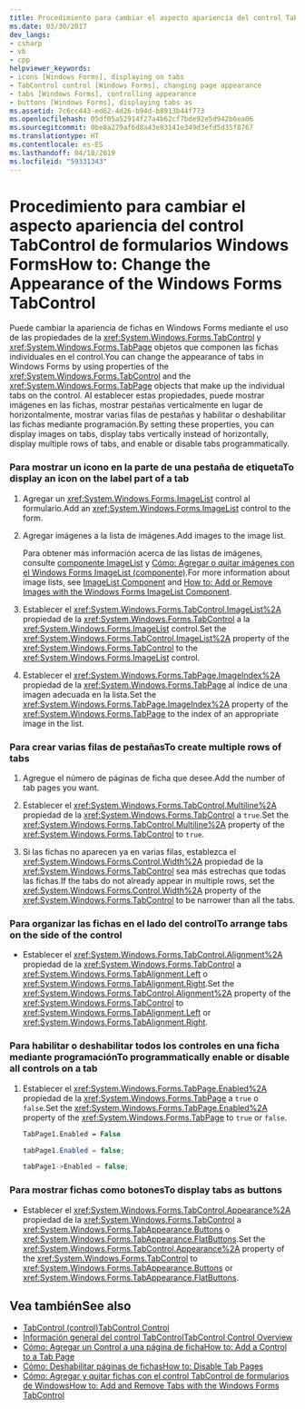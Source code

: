```yaml
---
title: Procedimiento para cambiar el aspecto apariencia del control TabControl de formularios Windows Forms
ms.date: 03/30/2017
dev_langs:
- csharp
- vb
- cpp
helpviewer_keywords:
- icons [Windows Forms], displaying on tabs
- TabControl control [Windows Forms], changing page appearance
- tabs [Windows Forms], controlling appearance
- buttons [Windows Forms], displaying tabs as
ms.assetid: 7c6cc443-ed62-4d26-b94d-b8913b44f773
ms.openlocfilehash: 05df05a52914f27a4b62cf7bde92e5d942b6ea06
ms.sourcegitcommit: 0be8a279af6d8a43e03141e349d3efd5d35f8767
ms.translationtype: HT
ms.contentlocale: es-ES
ms.lasthandoff: 04/18/2019
ms.locfileid: "59331343"
---
```

# <a name="how-to-change-the-appearance-of-the-windows-forms-tabcontrol"></a><span data-ttu-id="7f09f-102">Procedimiento para cambiar el aspecto apariencia del control TabControl de formularios Windows Forms</span><span class="sxs-lookup"><span data-stu-id="7f09f-102">How to: Change the Appearance of the Windows Forms TabControl</span></span>
<span data-ttu-id="7f09f-103">Puede cambiar la apariencia de fichas en Windows Forms mediante el uso de las propiedades de la <xref:System.Windows.Forms.TabControl> y <xref:System.Windows.Forms.TabPage> objetos que componen las fichas individuales en el control.</span><span class="sxs-lookup"><span data-stu-id="7f09f-103">You can change the appearance of tabs in Windows Forms by using properties of the <xref:System.Windows.Forms.TabControl> and the <xref:System.Windows.Forms.TabPage> objects that make up the individual tabs on the control.</span></span> <span data-ttu-id="7f09f-104">Al establecer estas propiedades, puede mostrar imágenes en las fichas, mostrar pestañas verticalmente en lugar de horizontalmente, mostrar varias filas de pestañas y habilitar o deshabilitar las fichas mediante programación.</span><span class="sxs-lookup"><span data-stu-id="7f09f-104">By setting these properties, you can display images on tabs, display tabs vertically instead of horizontally, display multiple rows of tabs, and enable or disable tabs programmatically.</span></span>  
  
### <a name="to-display-an-icon-on-the-label-part-of-a-tab"></a><span data-ttu-id="7f09f-105">Para mostrar un icono en la parte de una pestaña de etiqueta</span><span class="sxs-lookup"><span data-stu-id="7f09f-105">To display an icon on the label part of a tab</span></span>  
  
1. <span data-ttu-id="7f09f-106">Agregar un <xref:System.Windows.Forms.ImageList> control al formulario.</span><span class="sxs-lookup"><span data-stu-id="7f09f-106">Add an <xref:System.Windows.Forms.ImageList> control to the form.</span></span>  
  
2. <span data-ttu-id="7f09f-107">Agregar imágenes a la lista de imágenes.</span><span class="sxs-lookup"><span data-stu-id="7f09f-107">Add images to the image list.</span></span>  
  
     <span data-ttu-id="7f09f-108">Para obtener más información acerca de las listas de imágenes, consulte [componente ImageList](imagelist-component-windows-forms.md) y [Cómo: Agregar o quitar imágenes con el Windows Forms ImageList (componente)](how-to-add-or-remove-images-with-the-windows-forms-imagelist-component.md).</span><span class="sxs-lookup"><span data-stu-id="7f09f-108">For more information about image lists, see [ImageList Component](imagelist-component-windows-forms.md) and [How to: Add or Remove Images with the Windows Forms ImageList Component](how-to-add-or-remove-images-with-the-windows-forms-imagelist-component.md).</span></span>  
  
3. <span data-ttu-id="7f09f-109">Establecer el <xref:System.Windows.Forms.TabControl.ImageList%2A> propiedad de la <xref:System.Windows.Forms.TabControl> a la <xref:System.Windows.Forms.ImageList> control.</span><span class="sxs-lookup"><span data-stu-id="7f09f-109">Set the <xref:System.Windows.Forms.TabControl.ImageList%2A> property of the <xref:System.Windows.Forms.TabControl> to the <xref:System.Windows.Forms.ImageList> control.</span></span>  
  
4. <span data-ttu-id="7f09f-110">Establecer el <xref:System.Windows.Forms.TabPage.ImageIndex%2A> propiedad de la <xref:System.Windows.Forms.TabPage> al índice de una imagen adecuada en la lista.</span><span class="sxs-lookup"><span data-stu-id="7f09f-110">Set the <xref:System.Windows.Forms.TabPage.ImageIndex%2A> property of the <xref:System.Windows.Forms.TabPage> to the index of an appropriate image in the list.</span></span>  
  
### <a name="to-create-multiple-rows-of-tabs"></a><span data-ttu-id="7f09f-111">Para crear varias filas de pestañas</span><span class="sxs-lookup"><span data-stu-id="7f09f-111">To create multiple rows of tabs</span></span>  
  
1. <span data-ttu-id="7f09f-112">Agregue el número de páginas de ficha que desee.</span><span class="sxs-lookup"><span data-stu-id="7f09f-112">Add the number of tab pages you want.</span></span>  
  
2. <span data-ttu-id="7f09f-113">Establecer el <xref:System.Windows.Forms.TabControl.Multiline%2A> propiedad de la <xref:System.Windows.Forms.TabControl> a `true`.</span><span class="sxs-lookup"><span data-stu-id="7f09f-113">Set the <xref:System.Windows.Forms.TabControl.Multiline%2A> property of the <xref:System.Windows.Forms.TabControl> to `true`.</span></span>  
  
3. <span data-ttu-id="7f09f-114">Si las fichas no aparecen ya en varias filas, establezca el <xref:System.Windows.Forms.Control.Width%2A> propiedad de la <xref:System.Windows.Forms.TabControl> sea más estrechas que todas las fichas.</span><span class="sxs-lookup"><span data-stu-id="7f09f-114">If the tabs do not already appear in multiple rows, set the <xref:System.Windows.Forms.Control.Width%2A> property of the <xref:System.Windows.Forms.TabControl> to be narrower than all the tabs.</span></span>  
  
### <a name="to-arrange-tabs-on-the-side-of-the-control"></a><span data-ttu-id="7f09f-115">Para organizar las fichas en el lado del control</span><span class="sxs-lookup"><span data-stu-id="7f09f-115">To arrange tabs on the side of the control</span></span>  
  
-   <span data-ttu-id="7f09f-116">Establecer el <xref:System.Windows.Forms.TabControl.Alignment%2A> propiedad de la <xref:System.Windows.Forms.TabControl> a <xref:System.Windows.Forms.TabAlignment.Left> o <xref:System.Windows.Forms.TabAlignment.Right>.</span><span class="sxs-lookup"><span data-stu-id="7f09f-116">Set the <xref:System.Windows.Forms.TabControl.Alignment%2A> property of the <xref:System.Windows.Forms.TabControl> to <xref:System.Windows.Forms.TabAlignment.Left> or <xref:System.Windows.Forms.TabAlignment.Right>.</span></span>  
  
### <a name="to-programmatically-enable-or-disable-all-controls-on-a-tab"></a><span data-ttu-id="7f09f-117">Para habilitar o deshabilitar todos los controles en una ficha mediante programación</span><span class="sxs-lookup"><span data-stu-id="7f09f-117">To programmatically enable or disable all controls on a tab</span></span>  
  
1. <span data-ttu-id="7f09f-118">Establecer el <xref:System.Windows.Forms.TabPage.Enabled%2A> propiedad de la <xref:System.Windows.Forms.TabPage> a `true` o `false`.</span><span class="sxs-lookup"><span data-stu-id="7f09f-118">Set the <xref:System.Windows.Forms.TabPage.Enabled%2A> property of the <xref:System.Windows.Forms.TabPage> to `true` or `false`.</span></span>  
  
    ```vb  
    TabPage1.Enabled = False  
    ```  
  
    ```csharp  
    tabPage1.Enabled = false;  
    ```  
  
    ```cpp  
    tabPage1->Enabled = false;  
    ```  
  
### <a name="to-display-tabs-as-buttons"></a><span data-ttu-id="7f09f-119">Para mostrar fichas como botones</span><span class="sxs-lookup"><span data-stu-id="7f09f-119">To display tabs as buttons</span></span>  
  
-   <span data-ttu-id="7f09f-120">Establecer el <xref:System.Windows.Forms.TabControl.Appearance%2A> propiedad de la <xref:System.Windows.Forms.TabControl> a <xref:System.Windows.Forms.TabAppearance.Buttons> o <xref:System.Windows.Forms.TabAppearance.FlatButtons>.</span><span class="sxs-lookup"><span data-stu-id="7f09f-120">Set the <xref:System.Windows.Forms.TabControl.Appearance%2A> property of the <xref:System.Windows.Forms.TabControl> to <xref:System.Windows.Forms.TabAppearance.Buttons> or <xref:System.Windows.Forms.TabAppearance.FlatButtons>.</span></span>  
  
## <a name="see-also"></a><span data-ttu-id="7f09f-121">Vea también</span><span class="sxs-lookup"><span data-stu-id="7f09f-121">See also</span></span>

- [<span data-ttu-id="7f09f-122">TabControl (control)</span><span class="sxs-lookup"><span data-stu-id="7f09f-122">TabControl Control</span></span>](tabcontrol-control-windows-forms.md)
- [<span data-ttu-id="7f09f-123">Información general del control TabControl</span><span class="sxs-lookup"><span data-stu-id="7f09f-123">TabControl Control Overview</span></span>](tabcontrol-control-overview-windows-forms.md)
- [<span data-ttu-id="7f09f-124">Cómo: Agregar un Control a una página de ficha</span><span class="sxs-lookup"><span data-stu-id="7f09f-124">How to: Add a Control to a Tab Page</span></span>](how-to-add-a-control-to-a-tab-page.md)
- [<span data-ttu-id="7f09f-125">Cómo: Deshabilitar páginas de fichas</span><span class="sxs-lookup"><span data-stu-id="7f09f-125">How to: Disable Tab Pages</span></span>](how-to-disable-tab-pages.md)
- [<span data-ttu-id="7f09f-126">Cómo: Agregar y quitar fichas con el control TabControl de formularios de Windows</span><span class="sxs-lookup"><span data-stu-id="7f09f-126">How to: Add and Remove Tabs with the Windows Forms TabControl</span></span>](how-to-add-and-remove-tabs-with-the-windows-forms-tabcontrol.md)
